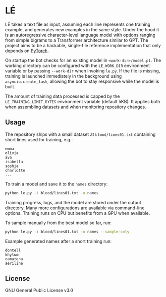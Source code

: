 # LÉ

LÉ takes a text file as input, assuming each line represents one training
example, and generates new examples in the same style. Under the hood it is an
autoregressive character-level language model with options ranging from simple
bigrams to a Transformer architecture similar to GPT. The project aims to be a
hackable, single-file reference implementation that only depends on
[PyTorch](https://pytorch.org).

On startup the bot checks for an existing model in `<work-dir>/model.pt`. The
working directory can be configured with the `LE_WORK_DIR` environment variable
or by passing `--work-dir` when invoking `le.py`. If the file is missing,
training is launched immediately in the background using `asyncio.create_task`,
allowing the bot to stay responsive while the model is built.

The amount of training data processed is capped by the
`LE_TRAINING_LIMIT_BYTES` environment variable (default 5KB). It applies both
when assembling datasets and when monitoring repository changes.

## Usage

The repository ships with a small dataset at `blood/lines01.txt` containing
short lines used for training, e.g.:

```
emma
olivia
ava
isabella
sophia
charlotte
...
```

To train a model and save it to the `names` directory:

```bash
python le.py -i blood/lines01.txt -o names
```

Training progress, logs, and the model are stored under the output directory.
Many more configurations are available via command-line options. Training runs
on CPU but benefits from a GPU when available.

To sample manually from the best model so far, run:

```bash
python le.py -i blood/lines01.txt -o names --sample-only
```

Example generated names after a short training run:

```
dontell
khylum
camatena
aeriline
```

## License

GNU General Public License v3.0

